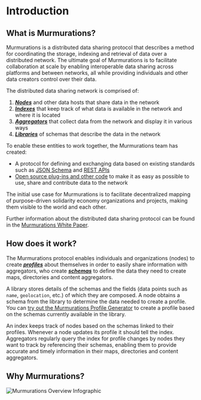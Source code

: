 # Introduction

## What is Murmurations?

Murmurations is a distributed data sharing protocol that describes a method for coordinating the storage, indexing and retrieval of data over a distributed network. The ultimate goal of Murmurations is to facilitate collaboration at scale by enabling interoperable data sharing across platforms and between networks, all while providing individuals and other data creators control over their data.

The distributed data sharing network is comprised of:

1. [_**Nodes**_](/about/common-terms.html#node) and other data hosts that share data in the network
2. [_**Indexes**_](/about/common-terms.html#index) that keep track of what data is available in the network and where it is located
3. [_**Aggregators**_](/about/common-terms.html#aggregator) that collect data from the network and display it in various ways
4. [_**Libraries**_](/about/common-terms.html#library) of schemas that describe the data in the network

To enable these entities to work together, the Murmurations team has created:

- A protocol for defining and exchanging data based on existing standards such as [JSON Schema](https://json-schema.org/understanding-json-schema/) and [REST APIs](https://www.redhat.com/en/topics/api/what-is-a-rest-api)
- [Open source plug-ins and other code](https://github.com/MurmurationsNetwork) to make it as easy as possible to use, share and contribute data to the network

The initial use case for Murmurations is to facilitate decentralized mapping of purpose-driven solidarity economy organizations and projects, making them visible to the world and each other.

Further information about the distributed data sharing protocol can be found in the [Murmurations White Paper](/Murmurations-White-Paper-v1.0.pdf).

## How does it work?

The Murmurations protocol enables individuals and organizations (nodes) to create [_**profiles**_](/about/common-terms.html#profile) about themselves in order to easily share information with aggregators, who create [_**schemas**_](/about/common-terms.html#schema) to define the data they need to create maps, directories and content aggregators.

A library stores details of the schemas and the fields (data points such as `name`, `geolocation`, etc.) of which they are composed. A node obtains a schema from the library to determine the data needed to create a profile. You can [try out the Murmurations Profile Generator](https://test-tools.murmurations.network/profile-generator) to create a profile based on the schemas currently available in the library.

An index keeps track of nodes based on the schemas linked to their profiles. Whenever a node updates its profile it should tell the index. Aggregators regularly query the index for profile changes by nodes they want to track by referencing their schemas, enabling them to provide accurate and timely information in their maps, directories and content aggregators.

## Why Murmurations?

![Murmurations Overview Infographic](/murmurations_overview.png)
